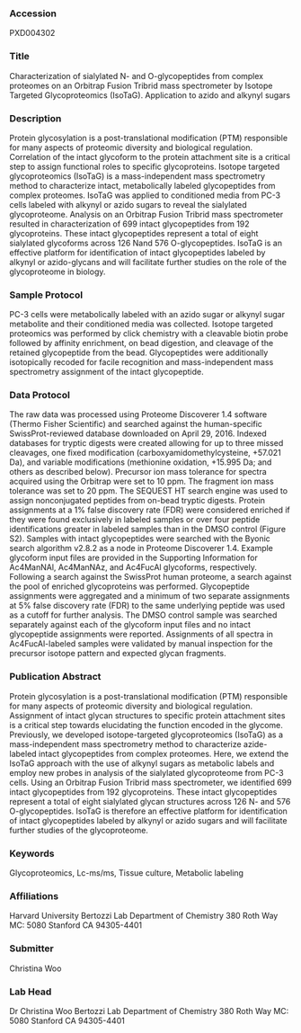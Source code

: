 ### Accession
PXD004302

### Title
Characterization of sialylated N- and O-glycopeptides from complex proteomes on an Orbitrap Fusion Tribrid mass spectrometer by Isotope Targeted Glycoproteomics (IsoTaG). Application to azido and alkynyl sugars

### Description
Protein glycosylation is a post-translational modification (PTM) responsible for many aspects of proteomic diversity and biological regulation. Correlation of the intact glycoform to the protein attachment site is a critical step to assign functional roles to specific glycoproteins. Isotope targeted glycoproteomics (IsoTaG) is a mass-independent mass spectrometry method to characterize intact, metabolically labeled glycopeptides from complex proteomes. IsoTaG was applied to conditioned media from PC-3 cells labeled with alkynyl or azido sugars to reveal the sialylated glycoproteome. Analysis on an Orbitrap Fusion Tribrid mass spectrometer resulted in characterization of 699 intact glycopeptides from 192 glycoproteins. These intact glycopeptides represent a total of eight sialylated glycoforms across 126 Nand 576 O-glycopeptides. IsoTaG is an effective platform for identification of intact glycopeptides labeled by alkynyl or azido-glycans and will facilitate further studies on the role of the glycoproteome in biology.

### Sample Protocol
PC-3 cells were metabolically labeled with an azido sugar or alkynyl sugar metabolite and their conditioned media was collected.  Isotope targeted proteomics was performed by click chemistry with a cleavable biotin probe followed by affinity enrichment, on bead digestion, and cleavage of the retained glycopeptide from the bead.  Glycopeptides were additionally isotopically recoded for facile recognition and mass-independent mass spectrometry assignment of the intact glycopeptide.

### Data Protocol
The raw data was processed using Proteome Discoverer 1.4 software (Thermo Fisher Scientific) and searched against the human-specific SwissProt-reviewed database downloaded on April 29, 2016. Indexed databases for tryptic digests were created allowing for up to three missed cleavages, one fixed modification (carboxyamidomethylcysteine, +57.021 Da), and variable modifications (methionine oxidation, +15.995 Da; and others as described below). Precursor ion mass tolerance for spectra acquired using the Orbitrap were set to 10 ppm. The fragment ion mass tolerance was set to 20 ppm. The SEQUEST HT search engine was used to assign nonconjugated peptides from on-bead tryptic digests. Protein assignments at a 1% false discovery rate (FDR) were considered enriched if they were found exclusively in labeled samples or over four peptide identifications greater in labeled samples than in the DMSO control (Figure S2). Samples with intact glycopeptides were searched with the Byonic search algorithm v2.8.2 as a node in Proteome Discoverer 1.4. Example glycoform input files are provided in the Supporting Information for Ac4ManNAl, Ac4ManNAz, and Ac4FucAl glycoforms, respectively. Following a search against the SwissProt human proteome, a search against the pool of enriched glycoproteins was performed. Glycopeptide assignments were aggregated and a minimum of two separate assignments at 5% false discovery rate (FDR) to the same underlying peptide was used as a cutoff for further analysis. The DMSO control sample was searched separately against each of the glycoform input files and no intact glycopeptide assignments were reported. Assignments of all spectra in Ac4FucAl-labeled samples were validated by manual inspection for the precursor isotope pattern and expected glycan fragments.

### Publication Abstract
Protein glycosylation is a post-translational modification (PTM) responsible for many aspects of proteomic diversity and biological regulation. Assignment of intact glycan structures to specific protein attachment sites is a critical step towards elucidating the function encoded in the glycome. Previously, we developed isotope-targeted glycoproteomics (IsoTaG) as a mass-independent mass spectrometry method to characterize azide-labeled intact glycopeptides from complex proteomes. Here, we extend the IsoTaG approach with the use of alkynyl sugars as metabolic labels and employ new probes in analysis of the sialylated glycoproteome from PC-3 cells. Using an Orbitrap Fusion Tribrid mass spectrometer, we identified 699 intact glycopeptides from 192 glycoproteins. These intact glycopeptides represent a total of eight sialylated glycan structures across 126 N- and 576 O-glycopeptides. IsoTaG is therefore an effective platform for identification of intact glycopeptides labeled by alkynyl or azido sugars and will facilitate further studies of the glycoproteome.

### Keywords
Glycoproteomics, Lc-ms/ms, Tissue culture, Metabolic labeling

### Affiliations
Harvard University
Bertozzi Lab  Department of Chemistry 380 Roth Way MC: 5080 Stanford CA 94305-4401

### Submitter
Christina Woo

### Lab Head
Dr Christina Woo
Bertozzi Lab  Department of Chemistry 380 Roth Way MC: 5080 Stanford CA 94305-4401



